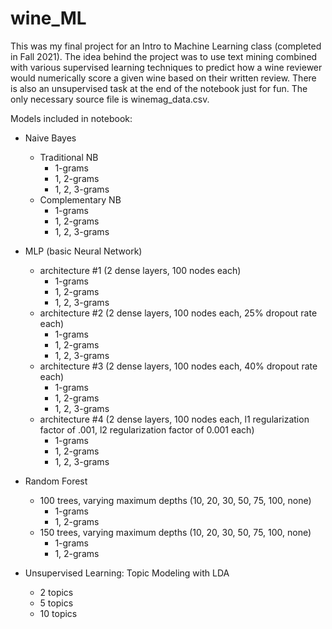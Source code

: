 # wine_ML

This was my final project for an Intro to Machine Learning class (completed in Fall 2021). The idea behind the project was to use text mining combined with various supervised learning techniques to predict how a wine reviewer would numerically score a given wine based on their written review. There is also an unsupervised task at the end of the notebook just for fun. The only necessary source file is winemag_data.csv.

Models included in notebook:
- Naive Bayes
  - Traditional NB
    - 1-grams
    - 1, 2-grams
    - 1, 2, 3-grams
  - Complementary NB
    - 1-grams
    - 1, 2-grams
    - 1, 2, 3-grams

- MLP (basic Neural Network)
  - architecture #1 (2 dense layers, 100 nodes each)
    - 1-grams
    - 1, 2-grams
    - 1, 2, 3-grams
  - architecture #2 (2 dense layers, 100 nodes each, 25% dropout rate each)
    - 1-grams
    - 1, 2-grams
    - 1, 2, 3-grams
  - architecture #3 (2 dense layers, 100 nodes each, 40% dropout rate each)
    - 1-grams
    - 1, 2-grams
    - 1, 2, 3-grams
  - architecture #4 (2 dense layers, 100 nodes each, l1 regularization factor of .001, l2 regularization factor of 0.001 each)
    - 1-grams
    - 1, 2-grams
    - 1, 2, 3-grams

- Random Forest
  - 100 trees, varying maximum depths (10, 20, 30, 50, 75, 100, none)
    - 1-grams
    - 1, 2-grams
  - 150 trees, varying maximum depths (10, 20, 30, 50, 75, 100, none)
    - 1-grams
    - 1, 2-grams

- Unsupervised Learning: Topic Modeling with LDA
  - 2 topics
  - 5 topics
  - 10 topics
